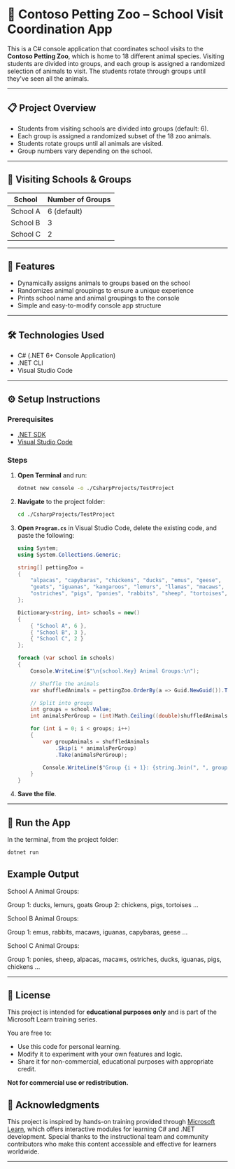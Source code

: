 # 🐾 Contoso Petting Zoo – School Visit Coordination App

This is a C# console application that coordinates school visits to the **Contoso Petting Zoo**, which is home to 18 different animal species. Visiting students are divided into groups, and each group is assigned a randomized selection of animals to visit. The students rotate through groups until they've seen all the animals.

---

## 📋 Project Overview

- Students from visiting schools are divided into groups (default: 6).
- Each group is assigned a randomized subset of the 18 zoo animals.
- Students rotate groups until all animals are visited.
- Group numbers vary depending on the school.

---

## 🏫 Visiting Schools & Groups

| School   | Number of Groups |
|----------|------------------|
| School A | 6 (default)      |
| School B | 3                |
| School C | 2                |

---

## 🧪 Features

- Dynamically assigns animals to groups based on the school
- Randomizes animal groupings to ensure a unique experience
- Prints school name and animal groupings to the console
- Simple and easy-to-modify console app structure

---

## 🛠️ Technologies Used

- C# (.NET 6+ Console Application)
- .NET CLI
- Visual Studio Code

---

## ⚙️ Setup Instructions

### Prerequisites

- [.NET SDK](https://dotnet.microsoft.com/download)
- [Visual Studio Code](https://code.visualstudio.com/)

### Steps

1. **Open Terminal** and run:

    ```bash
    dotnet new console -o ./CsharpProjects/TestProject
    ```

2. **Navigate** to the project folder:

    ```bash
    cd ./CsharpProjects/TestProject
    ```

3. **Open `Program.cs`** in Visual Studio Code, delete the existing code, and paste the following:

    ```csharp
    using System;
    using System.Collections.Generic;

    string[] pettingZoo = 
    {
        "alpacas", "capybaras", "chickens", "ducks", "emus", "geese", 
        "goats", "iguanas", "kangaroos", "lemurs", "llamas", "macaws", 
        "ostriches", "pigs", "ponies", "rabbits", "sheep", "tortoises",
    };

    Dictionary<string, int> schools = new()
    {
        { "School A", 6 },
        { "School B", 3 },
        { "School C", 2 }
    };

    foreach (var school in schools)
    {
        Console.WriteLine($"\n{school.Key} Animal Groups:\n");

        // Shuffle the animals
        var shuffledAnimals = pettingZoo.OrderBy(a => Guid.NewGuid()).ToArray();

        // Split into groups
        int groups = school.Value;
        int animalsPerGroup = (int)Math.Ceiling((double)shuffledAnimals.Length / groups);

        for (int i = 0; i < groups; i++)
        {
            var groupAnimals = shuffledAnimals
                .Skip(i * animalsPerGroup)
                .Take(animalsPerGroup);

            Console.WriteLine($"Group {i + 1}: {string.Join(", ", groupAnimals)}");
        }
    }
    ```

4. **Save the file**.

---

## 🚀 Run the App

In the terminal, from the project folder:

```bash
dotnet run
```

## Example Output
School A Animal Groups:

Group 1: ducks, lemurs, goats
Group 2: chickens, pigs, tortoises
...

School B Animal Groups:

Group 1: emus, rabbits, macaws, iguanas, capybaras, geese
...

School C Animal Groups:

Group 1: ponies, sheep, alpacas, macaws, ostriches, ducks, iguanas, pigs, chickens
...


---
## 📄 License

This project is intended for **educational purposes only** and is part of the Microsoft Learn training series.

You are free to:
- Use this code for personal learning.
- Modify it to experiment with your own features and logic.
- Share it for non-commercial, educational purposes with appropriate credit.

**Not for commercial use or redistribution.**

## 🙌 Acknowledgments

This project is inspired by hands-on training provided through [Microsoft Learn](https://learn.microsoft.com/), which offers interactive modules for learning C# and .NET development. Special thanks to the instructional team and community contributors who make this content accessible and effective for learners worldwide.

---

